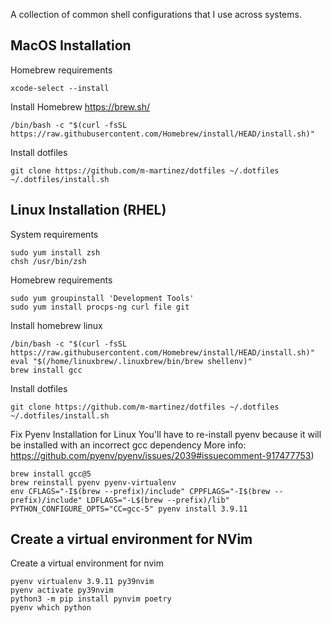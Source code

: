 A collection of common shell configurations that I use across systems.

## MacOS Installation

Homebrew requirements
```
xcode-select --install
```

Install Homebrew
https://brew.sh/
```
/bin/bash -c "$(curl -fsSL https://raw.githubusercontent.com/Homebrew/install/HEAD/install.sh)"
```

Install dotfiles
```
git clone https://github.com/m-martinez/dotfiles ~/.dotfiles
~/.dotfiles/install.sh
```

## Linux Installation (RHEL)

System requirements
```
sudo yum install zsh
chsh /usr/bin/zsh
```

Homebrew requirements
```
sudo yum groupinstall 'Development Tools'
sudo yum install procps-ng curl file git
```

Install homebrew linux
```
/bin/bash -c "$(curl -fsSL https://raw.githubusercontent.com/Homebrew/install/HEAD/install.sh)"
eval "$(/home/linuxbrew/.linuxbrew/bin/brew shellenv)"
brew install gcc
```

Install dotfiles
```
git clone https://github.com/m-martinez/dotfiles ~/.dotfiles
~/.dotfiles/install.sh
```

Fix Pyenv Installation for Linux
You'll have to re-install pyenv because it will be installed with an incorrect gcc dependency
More info:  https://github.com/pyenv/pyenv/issues/2039#issuecomment-917477753)
```
brew install gcc@5
brew reinstall pyenv pyenv-virtualenv
env CFLAGS="-I$(brew --prefix)/include" CPPFLAGS="-I$(brew --prefix)/include" LDFLAGS="-L$(brew --prefix)/lib" PYTHON_CONFIGURE_OPTS="CC=gcc-5" pyenv install 3.9.11
```

## Create a virtual environment for NVim

Create a virtual environment for nvim
```
pyenv virtualenv 3.9.11 py39nvim
pyenv activate py39nvim
python3 -m pip install pynvim poetry
pyenv which python
```
